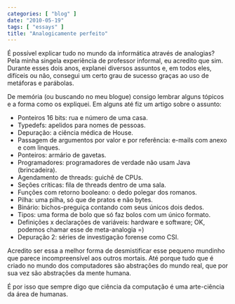 ```yaml
---
categories: [ "blog" ]
date: "2010-05-19"
tags: [ "essays" ]
title: "Analogicamente perfeito"
---
```

É possível explicar tudo no mundo da informática através de analogias? Pela
minha singela experiência de professor informal, eu acredito que sim. Durante
esses dois anos, explanei diversos assuntos e, em todos eles, difíceis ou não,
consegui um certo grau de sucesso graças ao uso de metáforas e parábolas.

De memória (ou buscando no meu blogue) consigo lembrar alguns tópicos e a forma
como os expliquei. Em alguns até fiz um artigo sobre o assunto:

- Ponteiros 16 bits: rua e número de uma casa.
- Typedefs: apelidos para nomes de pessoas.
- Depuração: a ciência médica de House.
- Passagem de argumentos por valor e por referência: e-mails com anexo e com
  linques.
- Ponteiros: armário de gavetas.
- Programadores: programadores de verdade não usam Java (brincadeira).
- Agendamento de threads: guichê de CPUs.
- Seções críticas: fila de threads dentro de uma sala.
- Funções com retorno booleano: o dedo polegar dos romanos.
- Pilha: uma pilha, só que de pratos e não bytes.
- Binário: bichos-preguiça contando com seus únicos dois dedos.
- Tipos: uma forma de bolo que só faz bolos com um único formato.
- Definições x declarações de variáveis: hardware e software; OK, podemos
  chamar esse de meta-analogia =)
- Depuração 2: séries de investigação forense como CSI.

Acredito ser essa a melhor forma de desmistificar esse pequeno mundinho que
parece incompreensível aos outros mortais. Até porque tudo que é criado no
mundo dos computadores são abstrações do mundo real, que por sua vez são
abstrações da mente humana.

É por isso que sempre digo que ciência da computação é uma arte-ciência da área
de humanas.
